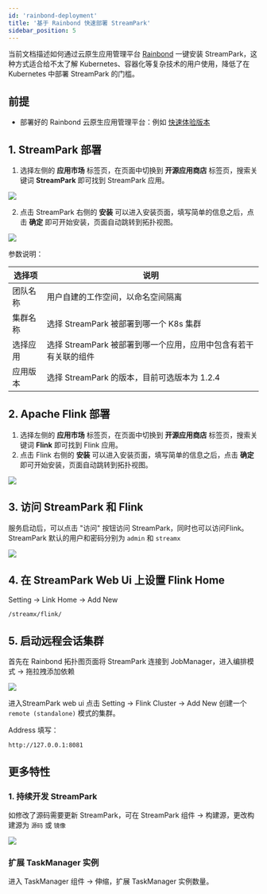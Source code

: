 ```yaml
---
id: 'rainbond-deployment'
title: '基于 Rainbond 快速部署 StreamPark'
sidebar_position: 5
---
```


当前文档描述如何通过云原生应用管理平台 [Rainbond](https://www.rainbond.com/docs/) 一键安装 StreamPark，这种方式适合给不太了解 Kubernetes、容器化等复杂技术的用户使用，降低了在 Kubernetes 中部署 StreamPark 的门槛。

## 前提

* 部署好的 Rainbond 云原生应用管理平台：例如 [快速体验版本](https://www.rainbond.com/docs/quick-start/quick-install/?channel=apollo)

## 1. StreamPark 部署

1. 选择左侧的 **应用市场** 标签页，在页面中切换到 **开源应用商店** 标签页，搜索关键词 **StreamPark** 即可找到 StreamPark 应用。

![](https://static.goodrain.com/wechat/streamx/1.png)



2. 点击 StreamPark 右侧的 **安装** 可以进入安装页面，填写简单的信息之后，点击 **确定** 即可开始安装，页面自动跳转到拓扑视图。

![](https://static.goodrain.com/wechat/streamx/2.png)

参数说明：

| 选择项   | 说明                                                         |
| -------- | ------------------------------------------------------------ |
| 团队名称 | 用户自建的工作空间，以命名空间隔离                           |
| 集群名称 | 选择 StreamPark 被部署到哪一个 K8s 集群                         |
| 选择应用 | 选择 StreamPark 被部署到哪一个应用，应用中包含有若干有关联的组件 |
| 应用版本 | 选择 StreamPark 的版本，目前可选版本为 1.2.4                    |



## 2. Apache Flink 部署

1. 选择左侧的 **应用市场** 标签页，在页面中切换到 **开源应用商店** 标签页，搜索关键词 **Flink** 即可找到 Flink 应用。
2. 点击 Flink 右侧的 **安装** 可以进入安装页面，填写简单的信息之后，点击 **确定** 即可开始安装，页面自动跳转到拓扑视图。

![](https://static.goodrain.com/wechat/streamx/3.png)



## 3. 访问 StreamPark 和 Flink

服务启动后，可以点击 "访问" 按钮访问 StreamPark，同时也可以访问Flink。StreamPark 默认的用户和密码分别为 `admin` 和 `streamx`

![](https://static.goodrain.com/wechat/streamx/4.png)

## 4. 在 StreamPark Web Ui 上设置 Flink Home

Setting -> Link Home -> Add New

```
/streamx/flink/
```

## 5. 启动远程会话集群

首先在 Rainbond 拓扑图页面将 StreamPark 连接到 JobManager，进入编排模式 -> 拖拉拽添加依赖

![](https://static.goodrain.com/wechat/streamx/5.png)

进入StreamPark web ui 点击 Setting -> Flink Cluster -> Add New 创建一个 `remote (standalone)` 模式的集群。

Address 填写：

```
http://127.0.0.1:8081
```

## 更多特性

### 1. 持续开发 StreamPark

如修改了源码需要更新 StreamPark，可在 StreamPark 组件 -> 构建源，更改构建源为 `源码` 或 `镜像`

![](https://static.goodrain.com/wechat/streamx/6.png)



### 扩展 TaskManager 实例

进入 TaskManager 组件 -> 伸缩，扩展 TaskManager 实例数量。

